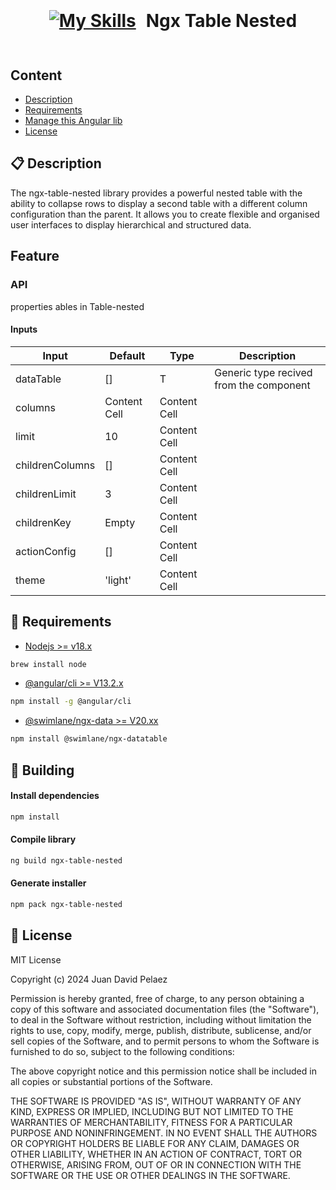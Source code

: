 <h1 style="display: flex; align-items: center; justify-content:center; gap: 16px">
  <a href="https://github.com/JDavid21051/skyfall-factory">

[![My Skills](https://skillicons.dev/icons?i=angular&theme=light)](https://angular.io)


<span style="display: inline-flex"> Ngx Table Nested  </span>

  </a>
</h1>

## Content

- [Description](#-description)
- [Requirements](#-requirements)
- [Manage this Angular lib](#-building)
- [License](#-license)

## 📋 Description
The ngx-table-nested library provides a powerful nested table with the ability to collapse
rows to display a second table with a different column configuration than the parent.
It allows you to create flexible and organised user interfaces to display hierarchical and structured data.

## Feature

### API
properties ables in Table-nested

#### Inputs

| Input           | Default      | Type         | Description                             |
|-----------------|--------------|--------------|-----------------------------------------|
| dataTable       | []           | T            | Generic type recived from the component |
| columns         | Content Cell | Content Cell |
| limit           | 10           | Content Cell |
| childrenColumns | []           | Content Cell |
| childrenLimit   | 3            | Content Cell |
| childrenKey     | Empty        | Content Cell |
| actionConfig    | []           | Content Cell |
| theme    | 'light'      | Content Cell |


## 📖 Requirements

- [Nodejs >= v18.x][node]

```bash 
brew install node 
```

- [@angular/cli >= V13.2.x][angular]

```bash 
npm install -g @angular/cli 
```

- [@swimlane/ngx-data >= V20.xx][dateTable]

```bash 
npm install @swimlane/ngx-datatable 
```

[node]: https://nodejs.org/en
[angular]: https://angular.io/cli
[dateTable]: https://swimlane.gitbook.io/ngx-datatable/readme/installing

## 🚀 Building

#### Install dependencies

```bash 
npm install 
```

#### Compile library

```bash 
ng build ngx-table-nested 
```

#### Generate installer

```bash 
npm pack ngx-table-nested 
```

## 📄 License

MIT License

Copyright (c) 2024 Juan David Pelaez

Permission is hereby granted, free of charge, to any person obtaining a copy
of this software and associated documentation files (the "Software"), to deal
in the Software without restriction, including without limitation the rights
to use, copy, modify, merge, publish, distribute, sublicense, and/or sell
copies of the Software, and to permit persons to whom the Software is
furnished to do so, subject to the following conditions:

The above copyright notice and this permission notice shall be included in all
copies or substantial portions of the Software.

THE SOFTWARE IS PROVIDED "AS IS", WITHOUT WARRANTY OF ANY KIND, EXPRESS OR
IMPLIED, INCLUDING BUT NOT LIMITED TO THE WARRANTIES OF MERCHANTABILITY,
FITNESS FOR A PARTICULAR PURPOSE AND NONINFRINGEMENT. IN NO EVENT SHALL THE
AUTHORS OR COPYRIGHT HOLDERS BE LIABLE FOR ANY CLAIM, DAMAGES OR OTHER
LIABILITY, WHETHER IN AN ACTION OF CONTRACT, TORT OR OTHERWISE, ARISING FROM,
OUT OF OR IN CONNECTION WITH THE SOFTWARE OR THE USE OR OTHER DEALINGS IN THE
SOFTWARE.
